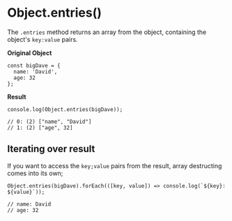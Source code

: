 # Object.entries()

The `.entries` method returns an array from the object, containing the object's `key:value` pairs.

**Original Object**

```
const bigDave = {
  name: 'David',
  age: 32
};
```

**Result**

```
console.log(Object.entries(bigDave));

// 0: (2) ["name", "David"]
// 1: (2) ["age", 32]
```

## Iterating over result

If you want to access the `key;value` pairs from the result, array destructing comes into its own;

```
Object.entries(bigDave).forEach(([key, value]) => console.log(`${key}: ${value}`));

// name: David
// age: 32
```
